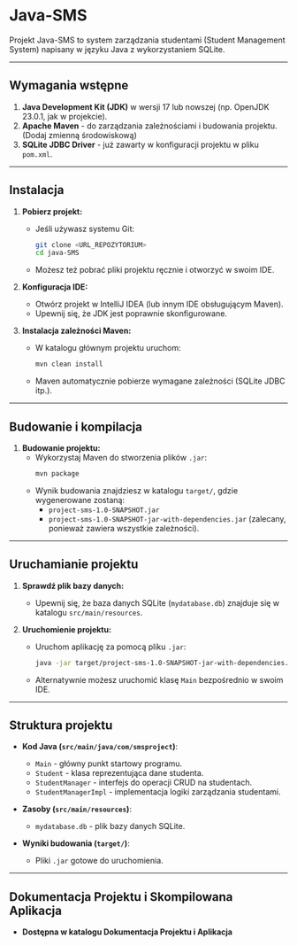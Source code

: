 # Java-SMS

Projekt Java-SMS to system zarządzania studentami (Student Management System) napisany w języku Java z wykorzystaniem SQLite.

---

## Wymagania wstępne

1. **Java Development Kit (JDK)** w wersji 17 lub nowszej (np. OpenJDK 23.0.1, jak w projekcie).
2. **Apache Maven** - do zarządzania zależnościami i budowania projektu. (Dodaj zmienną środowiskową)
3. **SQLite JDBC Driver** - już zawarty w konfiguracji projektu w pliku `pom.xml`.

---

## Instalacja

1. **Pobierz projekt:**
    - Jeśli używasz systemu Git:
      ```bash
      git clone <URL_REPOZYTORIUM>
      cd java-SMS
      ```
    - Możesz też pobrać pliki projektu ręcznie i otworzyć w swoim IDE.

2. **Konfiguracja IDE:**
    - Otwórz projekt w IntelliJ IDEA (lub innym IDE obsługującym Maven).
    - Upewnij się, że JDK jest poprawnie skonfigurowane.

3. **Instalacja zależności Maven:**
    - W katalogu głównym projektu uruchom:
      ```bash
      mvn clean install
      ```
    - Maven automatycznie pobierze wymagane zależności (SQLite JDBC itp.).

---

## Budowanie i kompilacja

1. **Budowanie projektu:**
    - Wykorzystaj Maven do stworzenia plików `.jar`:
      ```bash
      mvn package
      ```
    - Wynik budowania znajdziesz w katalogu `target/`, gdzie wygenerowane zostaną:
        - `project-sms-1.0-SNAPSHOT.jar`
        - `project-sms-1.0-SNAPSHOT-jar-with-dependencies.jar` (zalecany, ponieważ zawiera wszystkie zależności).

---

## Uruchamianie projektu

1. **Sprawdź plik bazy danych:**
    - Upewnij się, że baza danych SQLite (`mydatabase.db`) znajduje się w katalogu `src/main/resources`.

2. **Uruchomienie projektu:**
    - Uruchom aplikację za pomocą pliku `.jar`:
      ```bash
      java -jar target/project-sms-1.0-SNAPSHOT-jar-with-dependencies.jar
      ```
    - Alternatywnie możesz uruchomić klasę `Main` bezpośrednio w swoim IDE.

---

## Struktura projektu

- **Kod Java (`src/main/java/com/smsproject`)**:
    - `Main` - główny punkt startowy programu.
    - `Student` - klasa reprezentująca dane studenta.
    - `StudentManager` - interfejs do operacji CRUD na studentach.
    - `StudentManagerImpl` - implementacja logiki zarządzania studentami.

- **Zasoby (`src/main/resources`)**:
    - `mydatabase.db` - plik bazy danych SQLite.

- **Wyniki budowania (`target/`)**:
    - Pliki `.jar` gotowe do uruchomienia.

---
## Dokumentacja Projektu i Skompilowana Aplikacja
- **Dostępna w katalogu Dokumentacja Projektu i Aplikacja**
